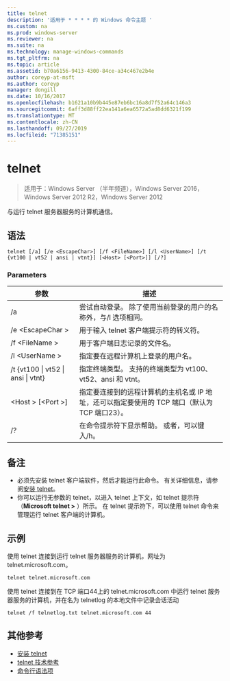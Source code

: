 ```yaml
---
title: telnet
description: '适用于 * * * * 的 Windows 命令主题 '
ms.custom: na
ms.prod: windows-server
ms.reviewer: na
ms.suite: na
ms.technology: manage-windows-commands
ms.tgt_pltfrm: na
ms.topic: article
ms.assetid: b70a6156-9413-4300-84ce-a34c467e2b4e
author: coreyp-at-msft
ms.author: coreyp
manager: dongill
ms.date: 10/16/2017
ms.openlocfilehash: b1621a10b9b445e87eb6bc16a8d7f52a64c146a3
ms.sourcegitcommit: 6aff3d88ff22ea141a6ea6572a5ad8dd6321f199
ms.translationtype: MT
ms.contentlocale: zh-CN
ms.lasthandoff: 09/27/2019
ms.locfileid: "71385151"
---
```

# <a name="telnet"></a>telnet

>适用于：Windows Server （半年频道），Windows Server 2016，Windows Server 2012 R2，Windows Server 2012

与运行 telnet 服务器服务的计算机通信。 
## <a name="syntax"></a>语法
```
telnet [/a] [/e <EscapeChar>] [/f <FileName>] [/l <UserName>] [/t {vt100 | vt52 | ansi | vtnt}] [<Host> [<Port>]] [/?]
```
### <a name="parameters"></a>Parameters
|参数|描述|
|-------|--------|
|/a|尝试自动登录。 除了使用当前登录的用户的名称外，与/l 选项相同。|
|/e \<EscapeChar >|用于输入 telnet 客户端提示符的转义符。|
|/f \<FileName >|用于客户端日志记录的文件名。|
|/l \<UserName >|指定要在远程计算机上登录的用户名。|
|/t {vt100 &#124; vt52 &#124; ansi &#124; vtnt}|指定终端类型。 支持的终端类型为 vt100、vt52、ansi 和 vtnt。|
|\<Host > [\<Port >]|指定要连接到的远程计算机的主机名或 IP 地址，还可以指定要使用的 TCP 端口（默认为 TCP 端口23）。|
|/?|在命令提示符下显示帮助。 或者，可以键入/h。|

## <a name="remarks"></a>备注
-   必须先安装 telnet 客户端软件，然后才能运行此命令。 有关详细信息，请参阅[安装 telnet](https://technet.microsoft.com/library/cc754293(v=ws.10).aspx)。
-   你可以运行无参数的 telnet，以进入 telnet 上下文，如 telnet 提示符（**Microsoft telnet >** ）所示。 在 telnet 提示符下，可以使用 telnet 命令来管理运行 telnet 客户端的计算机。

## <a name="BKMK_Examples"></a>示例
使用 telnet 连接到运行 telnet 服务器服务的计算机，网址为 telnet.microsoft.com。
```
telnet telnet.microsoft.com
```
使用 telnet 连接到在 TCP 端口44上的 telnet.microsoft.com 中运行 telnet 服务器服务的计算机，并在名为 telnetlog 的本地文件中记录会话活动
```
telnet /f telnetlog.txt telnet.microsoft.com 44
```

## <a name="additional-references"></a>其他参考
-   [安装 telnet](https://technet.microsoft.com/library/cc754293(v=ws.10).aspx)
-   [telnet 技术参考](https://technet.microsoft.com/library/cc754987(v=ws.10).aspx)
-   [命令行语法项](command-line-syntax-key.md)
